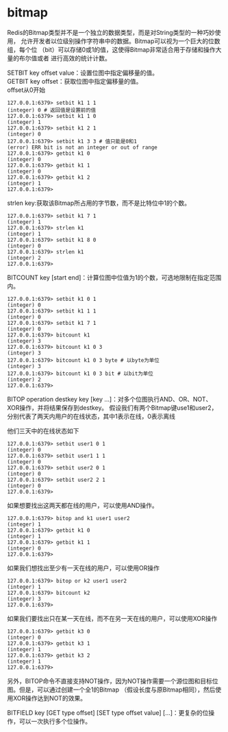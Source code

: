 # bitmap

Redis的Bitmap类型并不是一个独立的数据类型，而是对String类型的一种巧妙使用，
允许开发者以位级别操作字符串中的数据。Bitmap可以视为一个巨大的位数组，每个位
（bit）可以存储0或1的值，这使得Bitmap非常适合用于存储和操作大量的布尔值或者
进行高效的统计计数。

SETBIT key offset value：设置位图中指定偏移量的值。  
GETBIT key offset：获取位图中指定偏移量的值。  
offset从0开始

```redis
127.0.0.1:6379> setbit k1 1 1
(integer) 0 # 返回值是设置前的值
127.0.0.1:6379> setbit k1 1 0
(integer) 1
127.0.0.1:6379> setbit k1 2 1 
(integer) 0
127.0.0.1:6379> setbit k1 3 3 # 值只能是0和1
(error) ERR bit is not an integer or out of range
127.0.0.1:6379> getbit k1 0
(integer) 0
127.0.0.1:6379> getbit k1 1
(integer) 0
127.0.0.1:6379> getbit k1 2
(integer) 1
127.0.0.1:6379>
```

strlen key:获取该Bitmap所占用的字节数，而不是比特位中1的个数。 

```redis
127.0.0.1:6379> setbit k1 7 1
(integer) 1
127.0.0.1:6379> strlen k1
(integer) 1
127.0.0.1:6379> setbit k1 8 0
(integer) 0
127.0.0.1:6379> strlen k1
(integer) 2
127.0.0.1:6379>
```

BITCOUNT key [start end]：计算位图中位值为1的个数，可选地限制在指定范围内。  

```redis
127.0.0.1:6379> setbit k1 0 1
(integer) 0
127.0.0.1:6379> setbit k1 1 1
(integer) 0
127.0.0.1:6379> setbit k1 7 1
(integer) 0
127.0.0.1:6379> bitcount k1 
(integer) 3
127.0.0.1:6379> bitcount k1 0 3
(integer) 3
127.0.0.1:6379> bitcount k1 0 3 byte # 以byte为单位
(integer) 3
127.0.0.1:6379> bitcount k1 0 3 bit # 以bit为单位
(integer) 2
127.0.0.1:6379>
```

BITOP operation destkey key [key ...]：对多个位图执行AND、OR、NOT、XOR操作，并将结果保存到destkey。
假设我们有两个Bitmap键use1和user2，分别代表了两天内用户的在线状态，其中1表示在线，0表示离线

他们三天中的在线状态如下

```redis
127.0.0.1:6379> setbit user1 0 1
(integer) 0
127.0.0.1:6379> setbit user1 1 1
(integer) 0
127.0.0.1:6379> setbit user2 0 1
(integer) 0
127.0.0.1:6379> setbit user2 2 1
(integer) 0
127.0.0.1:6379>
```

如果想要找出这两天都在线的用户，可以使用AND操作。

```redis
127.0.0.1:6379> bitop and k1 user1 user2
(integer) 1
127.0.0.1:6379> getbit k1 0
(integer) 1
127.0.0.1:6379> getbit k1 1
(integer) 0
127.0.0.1:6379>
```

如果我们想找出至少有一天在线的用户，可以使用OR操作

```redis
127.0.0.1:6379> bitop or k2 user1 user2
(integer) 1
127.0.0.1:6379> bitcount k2
(integer) 3
127.0.0.1:6379>
```

如果我们要找出只在某一天在线，而不在另一天在线的用户，可以使用XOR操作

```redis
127.0.0.1:6379> getbit k3 0
(integer) 0
127.0.0.1:6379> getbit k3 1
(integer) 1
127.0.0.1:6379> getbit k3 2
(integer) 1
127.0.0.1:6379>
```

另外，BITOP命令不直接支持NOT操作，因为NOT操作需要一个源位图和目标位图。但是，可以通过创建一个全1的Bitmap
（假设长度与原Bitmap相同），然后使用XOR操作达到NOT的效果。

BITFIELD key [GET type offset] [SET type offset value] [...]：更复杂的位操作，可以一次执行多个位操作。
